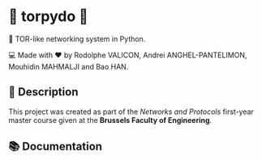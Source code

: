 🧅 torpydo 🚀
=============

📜 TOR-like networking system in Python.

💻 Made with ❤️ by Rodolphe VALICON, Andrei ANGHEL-PANTELIMON, Mouhidin MAHMALJI and Bao HAN.

## 📄 Description
This project was created as part of the *Networks and Protocols* first-year master course given at the **Brussels Faculty of Engineering**.

## 📚 Documentation
